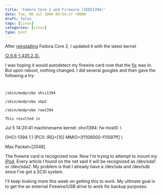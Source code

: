 ```yaml
---
title: 'Fedora Core 2 and Firewire (IEEE1394)'
date: Tue, 06 Jul 2004 09:54:37 +0000
draft: false
tags: [Linux]
categories: [Linux]
type: post
---
```


After [reinstalling](/20040704) Fedora Core 2, I updated it with the latest kernel

[(2.6.6-1.435.2.3).](http://download.fedora.redhat.com/pub/fedora/linux/core/updates/2/i386/kernel-2.6.6-1.435.2.3.i686.rpm)

I was hoping it would autodetect my firewire card now that the [fix](http://www.ic.unicamp.br/%7Eoliva/snapshots/FC2-firewire/0README) was in. But upon reboot, nothing changed. I did several googles and then gave the following a try:

```


/sbin/modprobe ohci1394

/sbin/modprobe sbp2

/sbin/modprobe raw1394

This resulted in

```


Jul  5 14:20:41 machinename kernel: ohci1394: fw-host0: \\

OHCI-1394 1.1 (PCI): IRQ=\[10\]  MMIO=\[f1109000-f11097ff\] \\

Max Packet=\[2048\]

The firewire card is recognized now.  Now I'm trying to attempt to mount my [iPod](http://www.apple.com/ipod).  Every article I found on the net said it will be recognized as /dev/sda1 or /dev/sda2.  My problem is that I already have a /dev/sda and /dev/sdb since I've got a SCSI system.

I'll keep looking more this week on getting this to work.  My ultimate goal is to get the an external Firewire/USB drive to work for backup purposes.


```
```